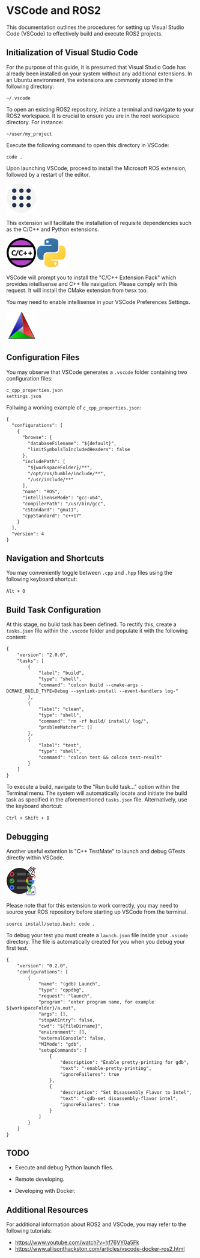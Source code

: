 # VSCode and ROS2

This documentation outlines the procedures for setting up Visual Studio Code (VSCode) to effectively build and execute ROS2 projects.

## Initialization of Visual Studio Code

For the purpose of this guide, it is presumed that Visual Studio Code has already been installed on your system without any additional extensions. In an Ubuntu environment, the extensions are commonly stored in the following directory:

```
~/.vscode
```

To open an existing ROS2 repository, initiate a terminal and navigate to your ROS2 workspace. It is crucial to ensure you are in the root workspace directory. For instance:

```
~/user/my_project
```

Execute the following command to open this directory in VSCode:

```
code .
```

Upon launching VSCode, proceed to install the Microsoft ROS extension, followed by a restart of the editor.

<img width="80px" src="svg/ros_extension.svg">

This extension will facilitate the installation of requisite dependencies such as the C/C++ and Python extensions.

<img width="80px" src="svg/cpp_extension.svg"><img width="80px" src="svg/python_extension.svg">

VSCode will prompt you to install the "C/C++ Extension Pack" which provides intellisense and C++ file navigation. Please comply with this request. It will install the CMake extension from twsx too.

You may need to enable intellisense in your VSCode Preferences Settings. 

<img width="80px" src="svg/cmake_extension.svg">

## Configuration Files

You may observe that VSCode generates a `.vscode` folder containing two configuration files:

```
c_cpp_properties.json
settings.json
```

Follwing a working example of `c_cpp_properties.json`:

```
{
  "configurations": [
    {
      "browse": {
        "databaseFilename": "${default}",
        "limitSymbolsToIncludedHeaders": false
      },
      "includePath": [
        "${workspaceFolder}/**",
        "/opt/ros/humble/include/**",
        "/usr/include/**"
      ],
      "name": "ROS",
      "intelliSenseMode": "gcc-x64",
      "compilerPath": "/usr/bin/gcc",
      "cStandard": "gnu11",
      "cppStandard": "c++17"
    }
  ],
  "version": 4
}
```

## Navigation and Shortcuts

You may conveniently toggle between `.cpp` and `.hpp` files using the following keyboard shortcut:

`Alt + O`

## Build Task Configuration

At this stage, no build task has been defined. To rectify this, create a `tasks.json` file within the `.vscode` folder and populate it with the following content:

```
{
    "version": "2.0.0",
    "tasks": [
        {
            "label": "build",
            "type": "shell",
            "command": "colcon build --cmake-args -DCMAKE_BUILD_TYPE=Debug --symlink-install --event-handlers log-"
        },
        {
            "label": "clean",
            "type": "shell",
            "command": "rm -rf build/ install/ log/",
            "problemMatcher": []
        },
        {
            "label": "test",
            "type": "shell",
            "command": "colcon test && colcon test-result"
        }
    ]
}
```

To execute a build, navigate to the "Run build task..." option within the Terminal menu. The system will automatically locate and initiate the build task as specified in the aforementioned `tasks.json` file. Alternatively, use the keyboard shortcut:

`Ctrl + Shift + B`

## Debugging

Another useful extention is "C++ TestMate" to launch and debug GTests directly within VSCode.

<img width="80px" src="svg/testmate_extension.svg">

Please note that for this extension to work correctly, you may need to source your ROS repository before starting up VSCode from the terminal. 

```source install/setup.bash; code .```

To debug your test you must create a `launch.json` file inside your `.vscode` directory. The file is automatically created for you when you debug your first test. 

```
{
    "version": "0.2.0",
    "configurations": [
        {
            "name": "(gdb) Launch",
            "type": "cppdbg",
            "request": "launch",
            "program": "enter program name, for example ${workspaceFolder}/a.out",
            "args": [],
            "stopAtEntry": false,
            "cwd": "${fileDirname}",
            "environment": [],
            "externalConsole": false,
            "MIMode": "gdb",
            "setupCommands": [
                {
                    "description": "Enable pretty-printing for gdb",
                    "text": "-enable-pretty-printing",
                    "ignoreFailures": true
                },
                {
                    "description": "Set Disassembly Flavor to Intel",
                    "text": "-gdb-set disassembly-flavor intel",
                    "ignoreFailures": true
                }
            ]
        }
    ]
}
```

## TODO

* Execute and debug Python launch files.

* Remote developing.

* Developing with Docker.

## Additional Resources

For additional information about ROS2 and VSCode, you may refer to the following tutorials:

* https://www.youtube.com/watch?v=hf76VY0a5Fk
* https://www.allisonthackston.com/articles/vscode-docker-ros2.html

